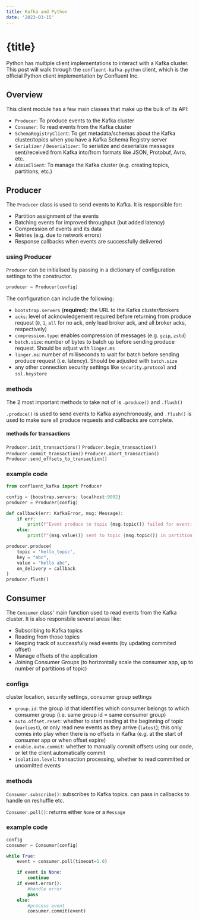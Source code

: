 ```yaml
---
title: Kafka and Python
date: '2023-03-15'
---
```


# {title}

Python has multiple client implementations to interact with a Kafka cluster.
This post will walk through the `confluent-kafka-python` client, which is the official Python client implementation by Confluent Inc.

## Overview

This client module has a few main classes that make up the bulk of its API:

- `Producer`: To produce events to the Kafka cluster
- `Consumer`: To read events from the Kafka cluster
- `SchemaRegistryClient`: To get metadata/schemas about the Kafka cluster/topics when you have a Kafka Schema Registry server
- `Serializer` / `Deserializer`: To serialize and deserialize messages sent/received from Kafka into/from formats like JSON, Protobuf, Avro, etc.
- `AdminClient`: To manage the Kafka cluster (e.g. creating topics, partitions, etc.)

## Producer

The `Producer` class is used to send events to Kafka. It is responsible for:

- Partition assignment of the events
- Batching events for improved throughput (but added latency)
- Compression of events and its data
- Retries (e.g. due to network errors)
- Response callbacks when events are successfully delivered

### using Producer

`Producer` can be initialised by passing in a dictionary of configuration settings to the constructor.

```py
producer = Producer(config)
```

The configuration can include the following:

- `bootstrap.servers` (**required**): the URL to the Kafka cluster/brokers
- `acks`: level of acknowledgement required before returning from produce request (`0`, `1`, `all` for no ack, only lead broker ack, and all broker acks, respectively)
- `compression.type`: enables compression of messages (e.g. `gzip`, `zstd`)
- `batch.size`: number of bytes to batch up before sending produce request. Should be adjust with `linger.ms`
- `linger.ms`: number of milliseconds to wait for batch before sending produce request (i.e. latency). Should be adjusted with `batch.size`
- any other connection security settings like `security.protocol` and `ssl.keystore`

### methods

The 2 most important methods to take not of is `.produce()` and `.flush()`

`.produce()` is used to send events to Kafka asynchronously, and `.flush()` is used to make sure all produce requests and callbacks are complete.

#### methods for transactions

`Producer.init_transactions()`
`Producer.begin_transaction()`
`Producer.commit_transaction()`
`Producer.abort_transaction()`
`Producer.send_offsets_to_transaction()`

### example code

```py
from confluent_kafka import Producer

config = {boostrap.servers: localhost:9092}
producer = Producer(config)

def callback(err: KafkaError, msg: Message):
    if err:
        print(f"Event produce to topic {msg.topic()} failed for event: {event.key()}")
    else:
        print(f"{msg.value()} sent to topic {msg.topic()} in partition {msg.partition()}")

producer.produce(
    topic = 'hello_topic',
    key = "abc",
    value = "hello abc",
    on_delivery = callback
)
producer.flush()
```

## Consumer

The `Consumer` class' main function used to read events from the Kafka cluster. It is also responsbile several areas like:

- Subscribing to Kafka topics
- Reading from those topics
- Keeping track of successfully read events (by updating commited offset)
- Manage offsets of the application
- Joining Consumer Groups (to horizontally scale the consumer app, up to number of partitions of topic)

### configs

cluster location, security settings, consumer group settings

- `group.id`: the group id that identifies which consumer belongs to which consumer group (i.e. same group id = same consumer group)
- `auto.offset.reset`: whether to start reading at the beginning of topic (`earliest`), or only read new events as they arrive (`latest`); this only comes into play when there is no offsets in Kafka (e.g. at the start of consumer app or when offset expire)
- `enable.auto.commit`: whether to manually commit offsets using our code, or let the client automatically commit
- `isolation.level`: transaction processing, whether to read committed or uncomitted events

### methods

`Consumer.subscribe()`: subscribes to Kafka topics. can pass in callbacks to handle on reshuffle etc.

`Consumer.poll()`: returns either `None` or a `Message`

### example code

```py
config
consumer = Consumer(config)

while True:
    event = consumer.poll(timeout=1.0)

    if event is None:
        continue
    if event.error():
        #handle error
        pass
    else:
        #process event
        consumer.commit(event)
```
